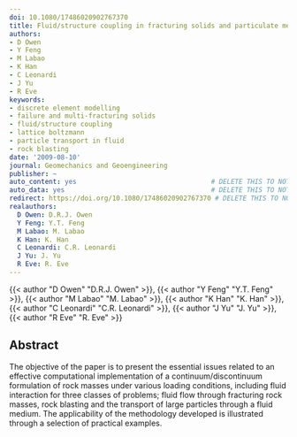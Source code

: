 ```yaml
---
doi: 10.1080/17486020902767370
title: Fluid/structure coupling in fracturing solids and particulate media
authors:
- D Owen
- Y Feng
- M Labao
- K Han
- C Leonardi
- J Yu
- R Eve
keywords:
- discrete element modelling
- failure and multi-fracturing solids
- fluid/structure coupling
- lattice boltzmann
- particle transport in fluid
- rock blasting
date: '2009-08-10'
journal: Geomechanics and Geoengineering
publisher: ~
auto_content: yes                                  # DELETE THIS TO NOT AUTO GENERATE CONTENT
auto_data: yes                                     # DELETE THIS TO NOT AUTO GENERATE METADATA
redirect: https://doi.org/10.1080/17486020902767370 # DELETE THIS TO NOT REDIRECT
realauthors:
  D Owen: D.R.J. Owen
  Y Feng: Y.T. Feng
  M Labao: M. Labao
  K Han: K. Han
  C Leonardi: C.R. Leonardi
  J Yu: J. Yu
  R Eve: R. Eve
---
```

{{< author "D Owen" "D.R.J. Owen" >}}, {{< author "Y Feng" "Y.T. Feng" >}}, {{< author "M Labao" "M. Labao" >}}, {{< author "K Han" "K. Han" >}}, {{< author "C Leonardi" "C.R. Leonardi" >}}, {{< author "J Yu" "J. Yu" >}}, {{< author "R Eve" "R. Eve" >}}

## Abstract
The objective of the paper is to present the essential issues related to an effective computational implementation of a continuum/discontinuum formulation of rock masses under various loading conditions, including fluid interaction for three classes of problems; fluid flow through fracturing rock masses, rock blasting and the transport of large particles through a fluid medium. The applicability of the methodology developed is illustrated through a selection of practical examples.
